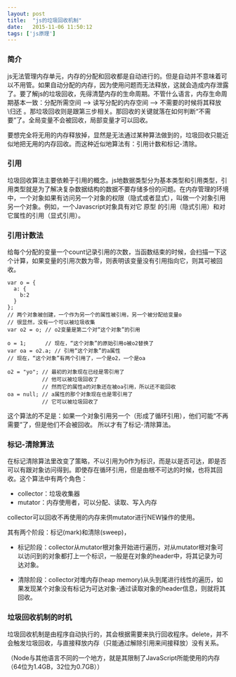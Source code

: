 ```yaml
---
layout: post
title:  "js的垃圾回收机制"
date:   2015-11-06 11:50:12
tags: ['js原理']
---
```


### 简介
js无法管理内存单元，内存的分配和回收都是自动进行的。但是自动并不意味着可以不用管。如果自动分配的内存，因为使用问题而无法释放，这就会造成内存泄露了。要了解js的垃圾回收，先得清楚内存的生命周期。不管什么语言，内存生命周期基本一致：分配所需空间 --> 读写分配的内存空间 --> 不需要的时候将其释放\归还 。那垃圾回收则是跟第三步相关。那回收的关键就落在如何判断“不需要”了。全局变量不会被回收，局部变量才可以回收。

要想完全将无用的内存释放掉，显然是无法通过某种算法做到的，垃圾回收只能近似地把无用的内存回收。而这种近似地算法有：引用计数和标记-清除。

### 引用

垃圾回收算法主要依赖于引用的概念。js地数据类型分为基本类型和引用类型，引用类型就是为了解决复杂数据结构的数据不要存储多份的问题。在内存管理的环境中，一个对象如果有访问另一个对象的权限（隐式或者显式），叫做一个对象引用另一个对象。例如，一个Javascript对象具有对它 原型 的引用（隐式引用）和对它属性的引用（显式引用）。

### 引用计数法

给每个分配的变量一个count记录引用的次数，当函数结束的时候，会扫描一下这个计算，如果变量的引用次数为零，则表明该变量没有引用指向它，则其可被回收。

```
var o = { 
  a: {
    b:2
  }
}; 
// 两个对象被创建，一个作为另一个的属性被引用，另一个被分配给变量o
// 很显然，没有一个可以被垃圾收集
var o2 = o; // o2变量是第二个对“这个对象”的引用

o = 1;      // 现在，“这个对象”的原始引用o被o2替换了
var oa = o2.a; // 引用“这个对象”的a属性
// 现在，“这个对象”有两个引用了，一个是o2，一个是oa

o2 = "yo"; // 最初的对象现在已经是零引用了
           // 他可以被垃圾回收了
           // 然而它的属性a的对象还在被oa引用，所以还不能回收
oa = null; // a属性的那个对象现在也是零引用了
           // 它可以被垃圾回收了
```

这个算法的不足是：如果一个对象引用另一个（形成了循环引用），他们可能“不再需要”了，但是他们不会被回收。
所以才有了标记-清除算法。

### 标记-清除算法

在标记清除算法里改变了策略，不以引用为0作为标识，而是以是否可达，即是否可以有跟对象访问得到。即使存在循环引用，但是由根不可达的时候，也将其回收。这个算法中有两个角色：

- collector：垃圾收集器
- mutator：内存使用者，可以分配、读取、写入内存

collector可以回收不再使用的内存来供mutator进行NEW操作的使用。

其有两个阶段：标记(mark)和清除(sweep)，
- 标记阶段：collector从mutator根对象开始进行遍历，对从mutator根对象可以访问到的对象都打上一个标识，一般是在对象的header中，将其记录为可达对象。

- 清除阶段：collector对堆内存(heap memory)从头到尾进行线性的遍历，如果发现某个对象没有标记为可达对象-通过读取对象的header信息，则就将其回收。

### 垃圾回收机制的时机

垃圾回收机制是由程序自动执行的，其会根据需要来执行回收程序。delete，并不会触发垃圾回收，与直接释放内存（只能通过解除引用来间接释放）没有关系。

（Node与其他语言不同的一个地方，就是其限制了JavaScript所能使用的内存（64位为1.4GB，32位为0.7GB））

